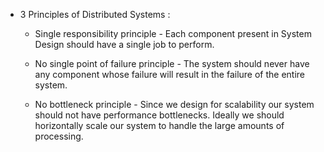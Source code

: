 - 3 Principles of Distributed Systems :
  - Single responsibility principle - Each component present in System Design should have a single job to perform.
  - No single point of failure principle - The system should never have any component whose failure will result in the failure of the entire system.

  - No bottleneck principle - Since we design for scalability our system should not have performance bottlenecks. Ideally we should horizontally scale our system to handle the large amounts of processing.
